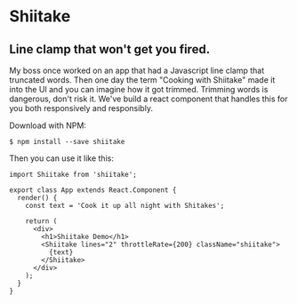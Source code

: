 # Shiitake

## Line clamp that won't get you fired.

My boss once worked on an app that had a Javascript line clamp that truncated words.  Then one day the term "Cooking with Shiitake" made it into the UI and you can imagine how it got trimmed.  Trimming words is dangerous, don't risk it.  We've build a react component that handles this for you both responsively and responsibly.

Download with NPM:

```
$ npm install --save shiitake
```

Then you can use it like this:

```
import Shiitake from 'shiitake';

export class App extends React.Component {
  render() {
    const text = 'Cook it up all night with Shitakes';

    return (
      <div>
        <h1>Shiitake Demo</h1>
        <Shiitake lines="2" throttleRate={200} className="shiitake">
          {text}
        </Shiitake>
      </div>
    );
  }
}
```

